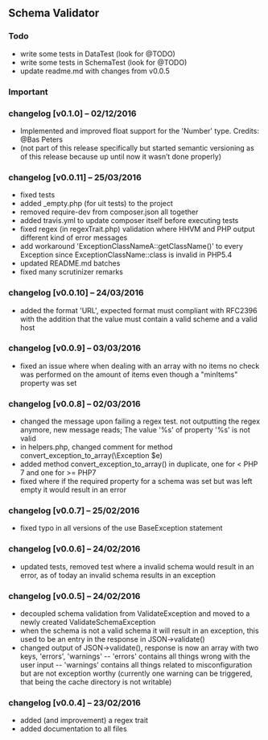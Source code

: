 ## Schema Validator

### Todo
- write some tests in DataTest (look for @TODO)
- write some tests in SchemaTest (look for @TODO)
- update readme.md with changes from v0.0.5

### Important

### changelog [v0.1.0] – 02/12/2016
- Implemented and improved float support for the 'Number' type. Credits: @Bas Peters
- (not part of this release specifically but started semantic versioning as of this release because up until now it wasn’t done properly)

### changelog [v0.0.11] – 25/03/2016
- fixed tests
- added _empty.php (for uit tests) to the project
- removed require-dev from composer.json all together
- added travis.yml to update composer itself before executing tests
- fixed regex (in regexTrait.php) validation where HHVM and PHP output different kind of error messages
- add workaround 'ExceptionClassNameA::getClassName()' to every Exception since ExceptionClassName::class is invalid in PHP5.4
- updated README.md batches
- fixed many scrutinizer remarks

### changelog [v0.0.10] – 24/03/2016
- added the format 'URL', expected format must compliant with RFC2396 with the addition that the value must contain a valid scheme and a valid host

### changelog [v0.0.9] – 03/03/2016
- fixed an issue where when dealing with an array with no items no check was performed on the amount of items even though a "minItems" property was set

### changelog [v0.0.8] – 02/03/2016
- changed the message upon failing a regex test. not outputting the regex anymore, new message reads; The value '%s' of property '%s' is not valid
- in helpers.php, changed comment for method convert_exception_to_array(\Exception $e)
- added method convert_exception_to_array() in duplicate, one for < PHP 7 and one for >= PHP7
- fixed where if the required property for a schema was set but was left empty it would result in an error

### changelog [v0.0.7] – 25/02/2016
- fixed typo in all versions of the use BaseException statement

### changelog [v0.0.6] – 24/02/2016
- updated tests, removed test where a invalid schema would result in an error, as of today an invalid schema results in an exception

### changelog [v0.0.5] – 24/02/2016
- decoupled schema validation from ValidateException and moved to a newly created ValidateSchemaException
- when the schema is not a valid schema it will result in an exception, this used to be an entry in the response in JSON->validate()
- changed output of JSON->validate(), response is now an array with two keys, 'errors', 'warnings'
-- 'errors' contains all things wrong with the user input
-- 'warnings' contains all things related to misconfiguration but are not exception worthy (currently one warning can be triggered, that being the cache directory is not writable)

### changelog [v0.0.4] – 23/02/2016
- added (and improvement) a regex trait
- added documentation to all files
